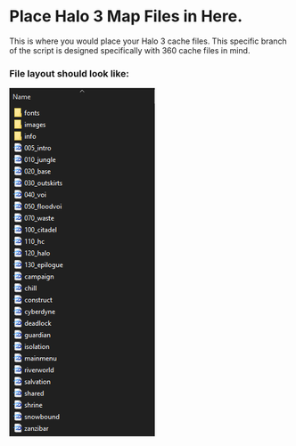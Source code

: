 # Place Halo 3 Map Files in Here.
This is where you would place your Halo 3 cache files. This specific branch of the script is designed specifically with 360 cache files in mind.

### File layout should look like:
![Screenshot](http://raw.githubusercontent.com/InsertStringNameHere/Porting-Cache-Script/main/Docs/Images/H3.PNG)